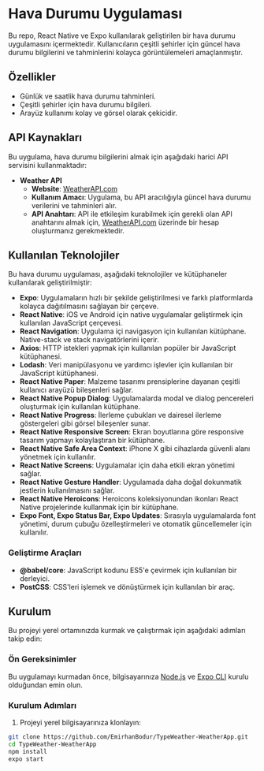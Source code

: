 # Hava Durumu Uygulaması

Bu repo, React Native ve Expo kullanılarak geliştirilen bir hava durumu uygulamasını içermektedir. Kullanıcıların çeşitli şehirler için güncel hava durumu bilgilerini ve tahminlerini kolayca görüntülemeleri amaçlanmıştır.

## Özellikler

- Günlük ve saatlik hava durumu tahminleri.
- Çeşitli şehirler için hava durumu bilgileri.
- Arayüz kullanımı kolay ve görsel olarak çekicidir.

 ## API Kaynakları

Bu uygulama, hava durumu bilgilerini almak için aşağıdaki harici API servisini kullanmaktadır:

- **Weather API**
  - **Website**: [WeatherAPI.com](https://www.weatherapi.com/)
  - **Kullanım Amacı**: Uygulama, bu API aracılığıyla güncel hava durumu verilerini ve tahminleri alır.
  - **API Anahtarı**: API ile etkileşim kurabilmek için gerekli olan API anahtarını almak için, [WeatherAPI.com](https://www.weatherapi.com/signup.aspx) üzerinde bir hesap oluşturmanız gerekmektedir.

## Kullanılan Teknolojiler

Bu hava durumu uygulaması, aşağıdaki teknolojiler ve kütüphaneler kullanılarak geliştirilmiştir:

- **Expo**: Uygulamaların hızlı bir şekilde geliştirilmesi ve farklı platformlarda kolayca dağıtılmasını sağlayan bir çerçeve.
- **React Native**: iOS ve Android için native uygulamalar geliştirmek için kullanılan JavaScript çerçevesi.
- **React Navigation**: Uygulama içi navigasyon için kullanılan kütüphane. Native-stack ve stack navigatörlerini içerir.
- **Axios**: HTTP istekleri yapmak için kullanılan popüler bir JavaScript kütüphanesi.
- **Lodash**: Veri manipülasyonu ve yardımcı işlevler için kullanılan bir JavaScript kütüphanesi.
- **React Native Paper**: Malzeme tasarımı prensiplerine dayanan çeşitli kullanıcı arayüzü bileşenleri sağlar.
- **React Native Popup Dialog**: Uygulamalarda modal ve dialog pencereleri oluşturmak için kullanılan kütüphane.
- **React Native Progress**: İlerleme çubukları ve dairesel ilerleme göstergeleri gibi görsel bileşenler sunar.
- **React Native Responsive Screen**: Ekran boyutlarına göre responsive tasarım yapmayı kolaylaştıran bir kütüphane.
- **React Native Safe Area Context**: iPhone X gibi cihazlarda güvenli alanı yönetmek için kullanılır.
- **React Native Screens**: Uygulamalar için daha etkili ekran yönetimi sağlar.
- **React Native Gesture Handler**: Uygulamada daha doğal dokunmatik jestlerin kullanılmasını sağlar.
- **React Native Heroicons**: Heroicons koleksiyonundan ikonları React Native projelerinde kullanmak için bir kütüphane.
- **Expo Font, Expo Status Bar, Expo Updates**: Sırasıyla uygulamalarda font yönetimi, durum çubuğu özelleştirmeleri ve otomatik güncellemeler için kullanılır.

### Geliştirme Araçları

- **@babel/core**: JavaScript kodunu ES5'e çevirmek için kullanılan bir derleyici.
- **PostCSS**: CSS'leri işlemek ve dönüştürmek için kullanılan bir araç.


## Kurulum

Bu projeyi yerel ortamınızda kurmak ve çalıştırmak için aşağıdaki adımları takip edin:

### Ön Gereksinimler

Bu uygulamayı kurmadan önce, bilgisayarınıza [Node.js](https://nodejs.org/en/download/) ve [Expo CLI](https://expo.dev/tools#cli) kurulu olduğundan emin olun.

### Kurulum Adımları

1. Projeyi yerel bilgisayarınıza klonlayın:

```bash
git clone https://github.com/EmirhanBodur/TypeWeather-WeatherApp.git
cd TypeWeather-WeatherApp
npm install
expo start
